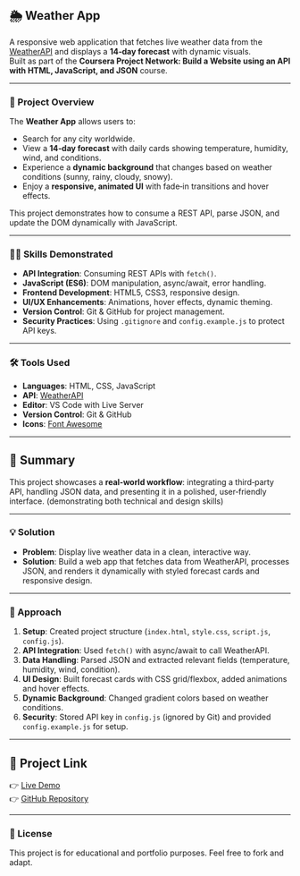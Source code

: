 ## 🌦️ Weather App

A responsive web application that fetches live weather data from the [WeatherAPI](https://www.weatherapi.com/) and displays a **14‑day forecast** with dynamic visuals.  
Built as part of the **Coursera Project Network: Build a Website using an API with HTML, JavaScript, and JSON** course.

---

### 📖 Project Overview
The **Weather App** allows users to:
- Search for any city worldwide.
- View a **14‑day forecast** with daily cards showing temperature, humidity, wind, and conditions.
- Experience a **dynamic background** that changes based on weather conditions (sunny, rainy, cloudy, snowy).
- Enjoy a **responsive, animated UI** with fade‑in transitions and hover effects.

This project demonstrates how to consume a REST API, parse JSON, and update the DOM dynamically with JavaScript.

---

### 🧑‍💻 Skills Demonstrated
- **API Integration**: Consuming REST APIs with `fetch()`.
- **JavaScript (ES6)**: DOM manipulation, async/await, error handling.
- **Frontend Development**: HTML5, CSS3, responsive design.
- **UI/UX Enhancements**: Animations, hover effects, dynamic theming.
- **Version Control**: Git & GitHub for project management.
- **Security Practices**: Using `.gitignore` and `config.example.js` to protect API keys.

---

### 🛠️ Tools Used
- **Languages**: HTML, CSS, JavaScript  
- **API**: [WeatherAPI](https://www.weatherapi.com/)  
- **Editor**: VS Code with Live Server  
- **Version Control**: Git & GitHub  
- **Icons**: [Font Awesome](https://fontawesome.com/)  

---

## 📜 Summary
This project showcases a **real‑world workflow**: integrating a third‑party API, handling JSON data, and presenting it in a polished, user‑friendly interface. (demonstrating both technical and design skills)

---

### 💡 Solution
- **Problem**: Display live weather data in a clean, interactive way.  
- **Solution**: Build a web app that fetches data from WeatherAPI, processes JSON, and renders it dynamically with styled forecast cards and responsive design.

---

### 🧭 Approach
1. **Setup**: Created project structure (`index.html`, `style.css`, `script.js`, `config.js`).  
2. **API Integration**: Used `fetch()` with async/await to call WeatherAPI.  
3. **Data Handling**: Parsed JSON and extracted relevant fields (temperature, humidity, wind, condition).  
4. **UI Design**: Built forecast cards with CSS grid/flexbox, added animations and hover effects.  
5. **Dynamic Background**: Changed gradient colors based on weather conditions.  
6. **Security**: Stored API key in `config.js` (ignored by Git) and provided `config.example.js` for setup.  

---

## 🔗 Project Link
👉 [Live Demo](https://chapamchivi.github.io/weather-app/)  
👉 [GitHub Repository](https://github.com/ChapaMchivi/weather-app)

---

### 📜 License
This project is for educational and portfolio purposes. Feel free to fork and adapt.




























